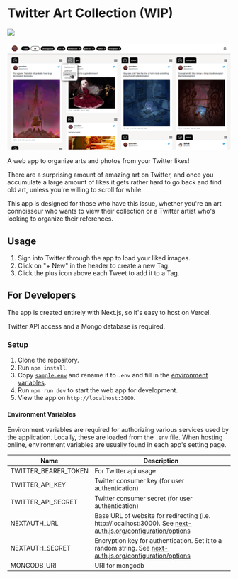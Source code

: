 # Twitter Art Collection (WIP)
[<img src="http://therealsujitk-vercel-badge.vercel.app/?app=twitter-art-collection&style=for-the-badge&logo=false"/>](https://twitter-art-collection.vercel.app/)

![Sample image](public/assets/sample_image.png)

A web app to organize arts and photos from your Twitter likes!

There are a surprising amount of amazing art on Twitter, and once you accumulate a large amount of likes it gets rather hard to go back and find old art, unless you're willing to scroll for while.

This app is designed for those who have this issue, whether you're an art connoisseur who wants to view their collection or a Twitter artist who's looking to organize their references.

## Usage
1. Sign into Twitter through the app to load your liked images.
2. Click on "+ New" in the header to create a new Tag.
3. Click the plus icon above each Tweet to add it to a Tag.

## For Developers

The app is created entirely with Next.js, so it's easy to host on Vercel.

Twitter API access and a Mongo database is required.

### Setup

1. Clone the repository.
2. Run `npm install`.
3. Copy [`sample.env`](./sample.env) and rename it to `.env` and fill in the [environment variables](#environment-variables).
4. Run `npm run dev` to start the web app for development.
5. View the app on `http://localhost:3000`.

#### Environment Variables
Environment variables are required for authorizing various services used by the application. Locally, these are loaded from the `.env` file. When hosting online, environment variables are usually found in each app's setting page.

| Name                  | Description                                                                           |
| --------------------- | ------------------------------------------------------------------------------------- |
| TWITTER_BEARER_TOKEN  | For Twitter api usage                                                                 |
| TWITTER_API_KEY       | Twitter consumer key (for user authentication)                                        |
| TWITTER_API_SECRET    | Twitter consumer secret (for user authentication)                                     |
| NEXTAUTH_URL          | Base URL of website for redirecting (i.e. http://localhost:3000). See [next-auth.js.org/configuration/options](https://next-auth.js.org/configuration/options#nextauth_url) |
| NEXTAUTH_SECRET       | Encryption key for authentication. Set it to a random string. See [next-auth.js.org/configuration/options](https://next-auth.js.org/configuration/options#nextauth_secret) |
| MONGODB_URI           | URI for mongodb                                                                       |
